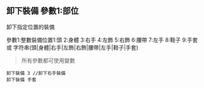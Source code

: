 ## 卸下裝備 參數1:部位
卸下指定位置的裝備

參數1:整數裝備位置1:頭 2:身體 3:右手 4:左飾 5:右飾 6:腰帶 7:左手 8:鞋子 9:手套
或 字符串(頭|身體|右手|左飾|右飾|腰帶|左手|鞋子|手套)

> 所有參數都可使用變數

```
卸下裝備 3 //卸下右手裝備
卸下裝備 手套

```